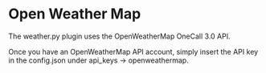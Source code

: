 # Open Weather Map
The weather.py plugin uses the OpenWeatherMap OneCall 3.0 API.

Once you have an OpenWeatherMap API account, simply insert the API key in the config.json under api_keys -> openweathermap.

